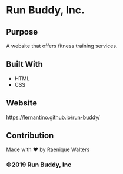 # Run Buddy, Inc.


## Purpose
A website that offers fitness training services. 

## Built With
* HTML
* CSS

## Website
https://lernantino.github.io/run-buddy/

## Contribution

Made with ❤️ by Raenique Walters 

### ©️2019 Run Buddy, Inc
